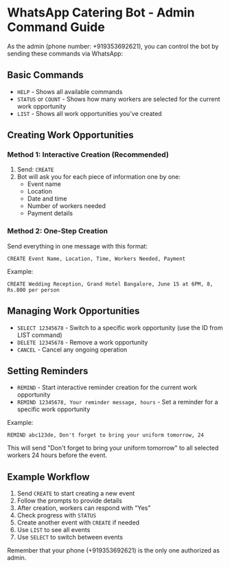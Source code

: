 # WhatsApp Catering Bot - Admin Command Guide

As the admin (phone number: +919353692621), you can control the bot by sending these commands via WhatsApp:

## Basic Commands

- `HELP` - Shows all available commands
- `STATUS` or `COUNT` - Shows how many workers are selected for the current work opportunity
- `LIST` - Shows all work opportunities you've created

## Creating Work Opportunities

### Method 1: Interactive Creation (Recommended)
1. Send: `CREATE`
2. Bot will ask you for each piece of information one by one:
   - Event name
   - Location
   - Date and time
   - Number of workers needed
   - Payment details

### Method 2: One-Step Creation
Send everything in one message with this format:
```
CREATE Event Name, Location, Time, Workers Needed, Payment
```

Example:
```
CREATE Wedding Reception, Grand Hotel Bangalore, June 15 at 6PM, 8, Rs.800 per person
```

## Managing Work Opportunities

- `SELECT 12345678` - Switch to a specific work opportunity (use the ID from LIST command)
- `DELETE 12345678` - Remove a work opportunity
- `CANCEL` - Cancel any ongoing operation

## Setting Reminders

- `REMIND` - Start interactive reminder creation for the current work opportunity
- `REMIND 12345678, Your reminder message, hours` - Set a reminder for a specific work opportunity
  
Example:
```
REMIND abc123de, Don't forget to bring your uniform tomorrow, 24
```

This will send "Don't forget to bring your uniform tomorrow" to all selected workers 24 hours before the event.

## Example Workflow

1. Send `CREATE` to start creating a new event
2. Follow the prompts to provide details
3. After creation, workers can respond with "Yes" 
4. Check progress with `STATUS`
5. Create another event with `CREATE` if needed
6. Use `LIST` to see all events
7. Use `SELECT` to switch between events

Remember that your phone (+919353692621) is the only one authorized as admin.
